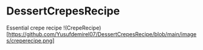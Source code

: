 # DessertCrepesRecipe
Essential crepe recipe
!(CrepeRecipe)[https://github.com/Yusufdemirel07/DessertCrepesRecipe/blob/main/images/creperecipe.png]